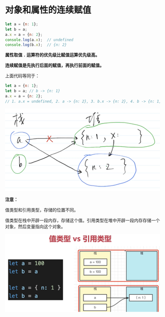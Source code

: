 # 对象和属性的连续赋值

```javascript
let a = {n: 1};
let b = a;
a.x = a = {n: 2};
console.log(a.x);  // undefined
console.log(b.x);  // {n: 2}
```

**属性取值 `.` 运算符的优先级比赋值运算优先级高。**

**连续赋值是先执行后面的赋值，再执行前面的赋值。**

上面代码等同于：

```javascript
let a = {n: 1};
let b = a; // b -> {n: 1}
a.x = a = {n: 2};
// 1. a.x = undefined, 2. a -> {n: 2}, 3. b.x -> {n: 2}, 4. b -> {n: 1, x: {n: 2}}
```

![画图解释](./images/堆栈内存和属性连续赋值.png)

**注意：**

值类型和引用类型，存储的位置不同。

值类型在栈中开辟一段内存，存储这个值。引用类型在堆中开辟一段内存存储一个对象，然后变量指向这个对象。

![值类型和引用类型存储](./images/值类型和引用类型存储.png)

